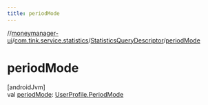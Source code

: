 ```yaml
---
title: periodMode
---
```

//[moneymanager-ui](../../../index.html)/[com.tink.service.statistics](../index.html)/[StatisticsQueryDescriptor](index.html)/[periodMode](period-mode.html)



# periodMode



[androidJvm]\
val [periodMode](period-mode.html): [UserProfile.PeriodMode](../../com.tink.model.user/-user-profile/-period-mode/index.html)




